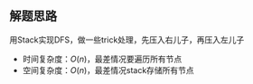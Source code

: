 ## 解题思路

用Stack实现DFS，做一些trick处理，先压入右儿子，再压入左儿子
+ 时间复杂度：$O(n)$，最差情况要遍历所有节点
+ 空间复杂度：$O(n)$，最差情况stack存储所有节点

